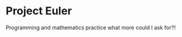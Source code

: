Project Euler
=============

[Project Euler]: http://projecteuler.net/problems "Project Euler Problems"

Programming and mathematics practice what more could I ask for?!

